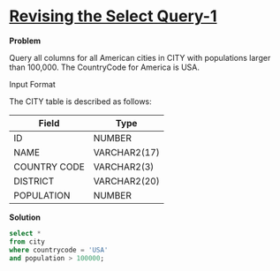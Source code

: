 # **[Revising the Select Query-1](https://www.hackerrank.com/challenges/revising-the-select-query/problem)**

**Problem**

Query all columns for all American cities in CITY with populations larger than 100,000. The CountryCode for America is USA.

Input Format

The CITY table is described as follows:

|  Field | Type |
|-------|-----|
| ID  | NUMBER |
| NAME | VARCHAR2(17)   |
| COUNTRY CODE  | VARCHAR2(3)  |
| DISTRICT |  VARCHAR2(20) |
| POPULATION | NUMBER |

**Solution**
```sql
select * 
from city
where countrycode = 'USA'
and population > 100000;

```

